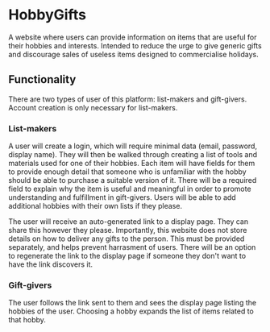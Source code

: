 # HobbyGifts

A website where users can provide information on items that are useful for their hobbies and interests. Intended to reduce the urge to give generic gifts and discourage sales of useless items designed to commercialise holidays.

## Functionality

There are two types of user of this platform: list-makers and gift-givers. Account creation is only necessary for list-makers.

### List-makers

A user will create a login, which will require minimal data (email, password, display name). They will then be walked through creating a list of tools and materials used for one of their hobbies. Each item will have fields for them to provide enough detail that someone who is unfamiliar with the hobby should be able to purchase a suitable version of it. There will be a required field to explain why the item is useful and meaningful in order to promote understanding and fulfillment in gift-givers. Users will be able to add additional hobbies with their own lists if they please.

The user will receive an auto-generated link to a display page. They can share this however they please. Importantly, this website does not store details on how to deliver any gifts to the person. This must be provided separately, and helps prevent harrasment of users. There will be an option to regenerate the link to the display page if someone they don't want to have the link discovers it.

### Gift-givers

The user follows the link sent to them and sees the display page listing the hobbies of the user. Choosing a hobby expands the list of items related to that hobby.

